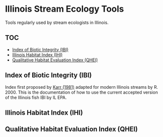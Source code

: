 # Illinois Stream Ecology Tools
Tools regularly used by stream ecologists in Illinois.

## TOC
- [Index of Biotic Integrity (IBI)](#index-of-biotic-integrity-ibi)
- [Illinois Habitat Index (IHI)](#illinois-habitat-index-ihi)
- [Qualitative Habitat Evaluation Index (QHEI)](#qualitative-habitat-evaluation-index-qhei)

## Index of Biotic Integrity (IBI)
Index first proposed by <a href="https://doi.org/10.1577/1548-8446(1981)006<0021:AOBIUF>2.0.CO;2">Karr (1981)</a> adapted for modern Illinois streams by R. 2000. This is the documentation of how to use the current accepted version of the Illinois fish IBI by IL EPA.

## Illinois Habitat Index (IHI)

## Qualitative Habitat Evaluation Index (QHEI)
